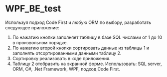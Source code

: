 # WPF_BE_test
Используя подход Code First и любую ORM по выбору, разработать следующее приложение:
1) По нажатию кнопки заполняет таблицу в базе SQL числами от 1 до 10 в произвольном порядке.
2) По нажатию второй кнопки сортировать данные из таблицы 1 и заполнять отсортированными данными таблицу 2.
3) Сортировку реализовать в коде приложения.
4) Таблицу 2 отобразить на экранной форме.
Использовать: SQL server, ORM, C#, .Net Framework, WPF, подход Code First.
